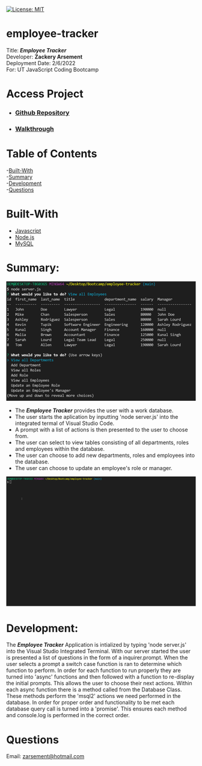 [![License: MIT](https://img.shields.io/badge/License-MIT-yellow.svg)](https://opensource.org/licenses/MIT)

# employee-tracker
Title: ***Employee Tracker*** \
Developer: **Zackery Arsement** \
Deployment Date: 2/6/2022 \
For: UT JavaScript Coding Bootcamp

# Access Project

- ### [Github Repository](https://github.com/ZackeryArsement/noteTaker)
- ### [Walkthrough](https://watch.screencastify.com/v/EBGwQw924pGbHK30ln72)

# Table of Contents

-[Built-With](#built-with) \
-[Summary](#summary) \
-[Development](#development) \
-[Questions](#questions)

# Built-With

* [Javascript](https://javascript.com/)
* [Node.js](https://nodejs.org/en/)
* [MySQL](https://www.mysql.com/)

# Summary:

![Terminal Example](https://github.com/ZackeryArsement/employee-tracker/blob/main/assets/employee-tracker.png)

* The ***Employee Tracker*** provides the user with a work database.
* The user starts the aplication by inputting 'node server.js' into the integrated termal of Visual Studio Code.
* A prompt with a list of actions is then presented to the user to choose from.
* The user can select to view tables consisting of all departments, roles and employees within the database.
* The user can choose to add new departments, roles and employees into the database.
* The user can choose to update an employee's role or manager.

![Gif of Use](https://github.com/ZackeryArsement/employee-tracker/blob/main/assets/employee-tracker.gif)

# Development:

The ***Employee Tracker*** Application is intialized by typing 'node server.js' into the Visual Studio Integrated Terminal. With our server started the user is presented a list of questions in the form of a inquirer.prompt. When the user selects a prompt a switch case function is ran to determine which function to perform. In order for each function to run properly they are turned into 'async' functions and then followed with a function to re-display the initial prompts. This allows the user to choose their next actions. Within each async function there is a method called from the Database Class. These methods perform the 'msql2' actions we need performed in the database. In order for proper order and functionality to be met each database query call is turned into a 'promise'. This ensures each method and console.log is performed in the correct order.

# Questions

Email:
zarsement@hotmail.com